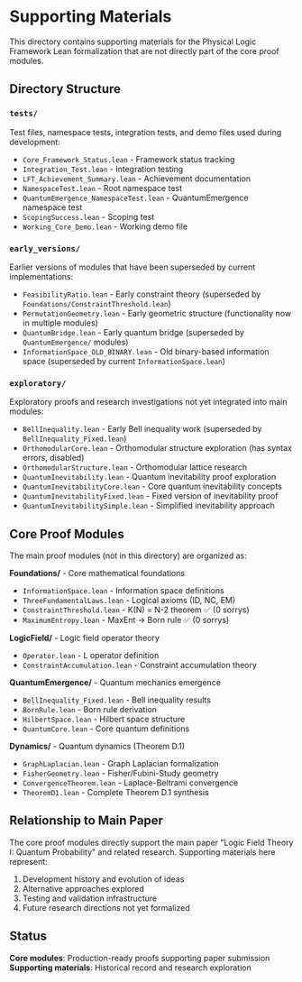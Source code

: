 # Supporting Materials

This directory contains supporting materials for the Physical Logic Framework Lean formalization that are not directly part of the core proof modules.

## Directory Structure

### `tests/`
Test files, namespace tests, integration tests, and demo files used during development:
- `Core_Framework_Status.lean` - Framework status tracking
- `Integration_Test.lean` - Integration testing
- `LFT_Achievement_Summary.lean` - Achievement documentation
- `NamespaceTest.lean` - Root namespace test
- `QuantumEmergence_NamespaceTest.lean` - QuantumEmergence namespace test
- `ScopingSuccess.lean` - Scoping test
- `Working_Core_Demo.lean` - Working demo file

### `early_versions/`
Earlier versions of modules that have been superseded by current implementations:
- `FeasibilityRatio.lean` - Early constraint theory (superseded by `Foundations/ConstraintThreshold.lean`)
- `PermutationGeometry.lean` - Early geometric structure (functionality now in multiple modules)
- `QuantumBridge.lean` - Early quantum bridge (superseded by `QuantumEmergence/` modules)
- `InformationSpace_OLD_BINARY.lean` - Old binary-based information space (superseded by current `InformationSpace.lean`)

### `exploratory/`
Exploratory proofs and research investigations not yet integrated into main modules:
- `BellInequality.lean` - Early Bell inequality work (superseded by `BellInequality_Fixed.lean`)
- `OrthomodularCore.lean` - Orthomodular structure exploration (has syntax errors, disabled)
- `OrthomodularStructure.lean` - Orthomodular lattice research
- `QuantumInevitability.lean` - Quantum inevitability proof exploration
- `QuantumInevitabilityCore.lean` - Core quantum inevitability concepts
- `QuantumInevitabilityFixed.lean` - Fixed version of inevitability proof
- `QuantumInevitabilitySimple.lean` - Simplified inevitability approach

## Core Proof Modules

The main proof modules (not in this directory) are organized as:

**Foundations/** - Core mathematical foundations
- `InformationSpace.lean` - Information space definitions
- `ThreeFundamentalLaws.lean` - Logical axioms (ID, NC, EM)
- `ConstraintThreshold.lean` - K(N) = N-2 theorem ✅ (0 sorrys)
- `MaximumEntropy.lean` - MaxEnt → Born rule ✅ (0 sorrys)

**LogicField/** - Logic field operator theory
- `Operator.lean` - L operator definition
- `ConstraintAccumulation.lean` - Constraint accumulation theory

**QuantumEmergence/** - Quantum mechanics emergence
- `BellInequality_Fixed.lean` - Bell inequality results
- `BornRule.lean` - Born rule derivation
- `HilbertSpace.lean` - Hilbert space structure
- `QuantumCore.lean` - Core quantum definitions

**Dynamics/** - Quantum dynamics (Theorem D.1)
- `GraphLaplacian.lean` - Graph Laplacian formalization
- `FisherGeometry.lean` - Fisher/Fubini-Study geometry
- `ConvergenceTheorem.lean` - Laplace-Beltrami convergence
- `TheoremD1.lean` - Complete Theorem D.1 synthesis

## Relationship to Main Paper

The core proof modules directly support the main paper "Logic Field Theory I: Quantum Probability" and related research. Supporting materials here represent:
1. Development history and evolution of ideas
2. Alternative approaches explored
3. Testing and validation infrastructure
4. Future research directions not yet formalized

## Status

**Core modules**: Production-ready proofs supporting paper submission
**Supporting materials**: Historical record and research exploration
